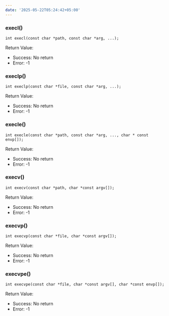 ```yaml
---
date: '2025-05-22T05:24:42+05:00'
---
```

### execl()
```
int execl(const char *path, const char *arg, ...);
```
Return Value:
- Success: No return
- Error: -1

### execlp()
```
int execlp(const char *file, const char *arg, ...);
```
Return Value:
- Success: No return
- Error: -1

### execle()
```
int execle(const char *path, const char *arg, ..., char * const envp[]);
```
Return Value:
- Success: No return
- Error: -1

### execv()
```
int execv(const char *path, char *const argv[]);
```
Return Value:
- Success: No return
- Error: -1

### execvp()
```
int execvp(const char *file, char *const argv[]);
```
Return Value:
- Success: No return
- Error: -1

### execvpe()
```
int execvpe(const char *file, char *const argv[], char *const envp[]);
```
Return Value:
- Success: No return
- Error: -1


